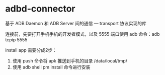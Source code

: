 # adbd-connector

基于 ADB Daemon 和 ADB Server 间的通信 — transport 协议实现的库

连接前，先要打开手机手机的开发者模式，以及 5555 端口使用 adb 命令：adb tcpip 5555

install app 需要分成2步：
1. 使用 push 命令将 apk 推送到手机的目录 /data/local/tmp/
2. 使用 adb shell pm install 命令进行安装

